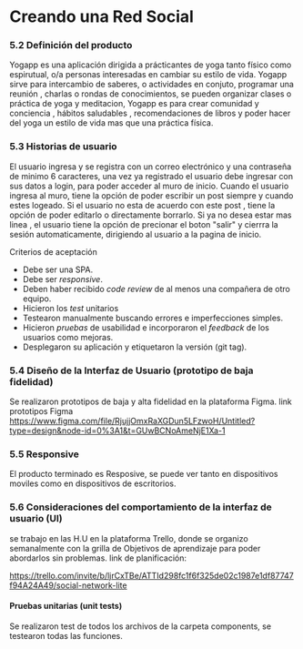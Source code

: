 # Creando una Red Social

### 5.2 Definición del producto
 
Yogapp es una aplicación dirigida a prácticantes de yoga tanto físico como espirutual, o/a personas interesadas en cambiar su estilo de vida.
Yogapp sirve para intercambio de saberes, o actividades en conjuto, programar una reunión , charlas o rondas de conocimientos, se pueden organizar clases o práctica de yoga y meditacion, Yogapp es para crear comunidad y conciencia , hábitos saludables , recomendaciones de libros y poder hacer del yoga un estilo de vida mas que una práctica física.


### 5.3 Historias de usuario
El usuario ingresa y se registra con un correo electrónico y una contraseña de minimo 6 caracteres, una vez ya registrado el usuario debe ingresar con sus datos a login, para poder acceder al muro de inicio.
Cuando el usuario ingresa al muro, tiene la opción de poder escribir un post siempre y cuando estes logeado. Si el usuario no esta de acuerdo con este post , tiene la opción de poder editarlo o directamente borrarlo.
Si ya no desea estar mas linea , el usuario tiene la opción de precionar el boton "salir" y cierrra la sesión automaticamente, dirigiendo al usuario a la pagina de inicio.

Criterios de aceptación
  - Debe ser una SPA.
  - Debe ser _responsive_.
  - Deben haber recibido _code review_ de al menos una compañera de otro equipo.
  - Hicieron los _test_ unitarios
  - Testearon manualmente buscando errores e imperfecciones simples.
  - Hicieron _pruebas_ de usabilidad e incorporaron el _feedback_ de los
    usuarios como mejoras.
  - Desplegaron su aplicación y etiquetaron la versión (git tag).

### 5.4 Diseño de la Interfaz de Usuario (prototipo de baja fidelidad)
Se realizaron prototipos de baja y alta fidelidad en la plataforma Figma.
link prototipos Figma
https://www.figma.com/file/RjujjOmxRaXGDun5LFzwoH/Untitled?type=design&node-id=0%3A1&t=GUwBCNoAmeNjE1Xa-1

### 5.5 Responsive
El producto terminado es Resposive, se puede ver tanto en dispositivos moviles como en dispositivos de escritorios.

### 5.6 Consideraciones del comportamiento de la interfaz de usuario (UI)

se trabajo en las H.U en la plataforma Trello, donde se organizo semanalmente con la grilla de Objetivos de aprendizaje para poder abordarlos sin problemas.
link de planificación:

https://trello.com/invite/b/ljrCxTBe/ATTId298fc1f6f325de02c1987e1df87747f94A24A49/social-network-lite

#### Pruebas unitarias (unit tests)
Se realizaron test de todos los archivos de la carpeta components, se testearon todas las funciones.
